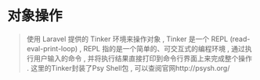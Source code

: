 # 对象操作

> 使用 Laravel 提供的 Tinker 环境来操作对象 , Tinker 是一个 REPL \(read-eval-print-loop\) , REPL 指的是一个简单的、可交互式的编程环境 , 通过执行用户输入的命令 , 并将执行结果直接打印到命令行界面上来完成整个操作 . 这里的Tinker封装了Psy Shell包 , 可以查阅官网http://psysh.org/



